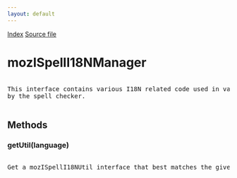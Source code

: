 ```yaml
---
layout: default
---
```

<div id='links'><a href="../index.html">Index</a>
<a href="http://dxr.mozilla.org/mozilla-central/source/extensions/spellcheck/idl/mozISpellI18NManager.idl">Source file</a>
</div>

# mozISpellI18NManager #
<pre>  
This interface contains various I18N related code used in various places  
by the spell checker.  
  
</pre>
## Methods ##

### getUtil(language) ###
<pre>  
Get a mozISpellI18NUtil interface that best matches the given language.  
  
</pre>